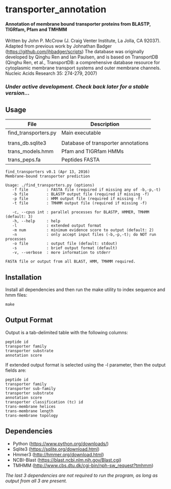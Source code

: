 # transporter_annotation
#### Annotation of membrane bound transporter proteins from BLASTP, TIGRfam, Pfam and TMHMM

Written by John P. McCrow (J. Craig Venter Institute, La Jolla, CA 92037).
Adapted from previous work by Johnathan Badger (https://github.com/jhbadger/scripts)
The database was originally developed by Qinghu Ren and Ian Paulsen, and is based on TransportDB (Qinghu Ren, et al., TransportDB: a comprehensive database resource for cytoplasmic membrane transport systems and outer membrane channels. Nucleic Acids Research 35: 274-279, 2007)

### *Under active development. Check back later for a stable version...*

Usage
-----

| File | Description |
|------|-------------|
| find_transporters.py | Main executable |
| | |
| trans_db.sqlite3 | Database of transporter annotations |
| trans_models.hmm | Pfam and TIGRfam HMMs |
| trans_peps.fa | Peptides FASTA |


```
find_transporters v0.1 (Apr 13, 2016)
Membrane-bound transporter prediction

Usage: ./find_transporters.py (options)
   -f file        : FASTA file (required if missing any of -b,-p,-t)
   -b file        : BLASTP output file (required if missing -f)
   -p file        : HMM output file (required if missing -f)
   -t file        : TMHMM output file (required if missing -f)

   -c, --cpus int : parallel processes for BLASTP, HMMER, TMHMM (default: 3)
   -h, --help     : help
   -l             : extended output format
   -m num         : minimum evidence score to output (default: 2)
   -n             : only accept input files (-b,-p,-t); do NOT run processes
   -o file        : output file (default: stdout)
   -s             : brief output format (default)
   -v, --verbose  : more information to stderr

FASTA file or output from all BLAST, HMM, TMHMM required.
```

Installation
------------

Install all dependencies and then run the make utility to index sequence and hmm files:
```
make
```

Output Format
-------------

Output is a tab-delimited table with the following columns:
```
peptide id
transporter family
transporter substrate
annotation score
```

If extended output format is selected using the -l parameter, then the output fields are:
```
peptide id
transporter family
transporter sub-family
transporter substrate
annotation score
transporter classification (tc) id
trans-membrane helices
trans-membrane length
trans-membrane topology
```


Dependencies
------------

* Python (https://www.python.org/downloads/)
* Sqlite3 (https://sqlite.org/download.html)
* Hmmer3 (http://hmmer.org/download.html)
* NCBI-Blast (https://blast.ncbi.nlm.nih.gov/Blast.cgi)
* TMHMM (http://www.cbs.dtu.dk/cgi-bin/nph-sw_request?tmhmm)

*The last 3 dependencies are not required to run the program, as long as output from all 3 are present.*
